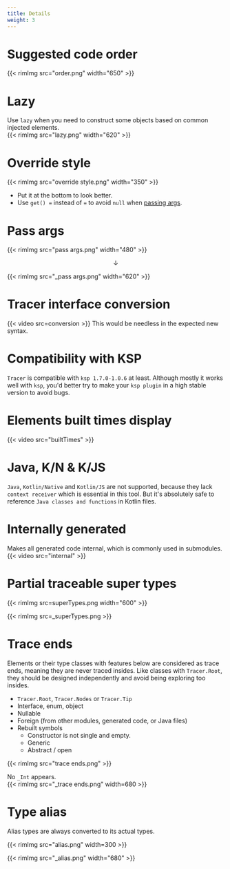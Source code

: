 ```yaml
---
title: Details
weight: 3
---
```


# Suggested code order
{{< rimImg src="order.png" width="650" >}}  

# Lazy
Use `lazy` when you need to construct some objects based on common injected elements.   
{{< rimImg src="lazy.png" width="620" >}}

# Override style
{{< rimImg src="override style.png" width="350" >}}

- Put it at the bottom to look better.
- Use `get() =` instead of `=` to avoid `null` when [passing args](#pass-args).

# Pass args
{{< rimImg src="pass args.png" width="480" >}}

<p align="center">↓</p>

{{< rimImg src="_pass args.png" width="620" >}}  

# Tracer interface conversion
{{< video src=conversion >}}
This would be needless in the expected new syntax.

# Compatibility with KSP
`Tracer` is compatible with `ksp 1.7.0-1.0.6` at least. Although mostly it works well with `ksp`,
you'd better try to make your `ksp plugin` in a high stable version to avoid bugs. 

# Elements built times display
{{< video src="builtTimes" >}}
<br>

# Java, K/N & K/JS
`Java`, `Kotlin/Native` and `Kotlin/JS` are not supported, because they lack `context receiver` 
which is essential in this tool. But it's absolutely safe to reference `Java classes and functions` 
in Kotlin files.

# Internally generated
Makes all generated code internal, which is commonly used in submodules.
  {{< video src="internal" >}}

# Partial traceable super types
{{< rimImg src=superTypes.png width="600" >}}

{{< rimImg src=_superTypes.png >}}

# Trace ends    
Elements or their type classes with features below are considered as trace ends, meaning 
they are never traced insides. Like classes with `Tracer.Root`, they should be designed independently 
and avoid being exploring too insides.
- `Tracer.Root`, `Tracer.Nodes` or `Tracer.Tip`
- Interface, enum, object 
- Nullable
- Foreign (from other modules, generated code, or Java files)
- Rebuilt symbols 
  - Constructor is not single and empty.   
  - Generic
  - Abstract / open  
  
{{< rimImg src="trace ends.png" >}}  

No `_Int` appears.  
{{< rimImg src="_trace ends.png" width=680 >}}  

# Type alias
Alias types are always converted to its actual types.

{{< rimImg src="alias.png" width=300 >}}

{{< rimImg src="_alias.png" width="680" >}}
&nbsp;&nbsp;

[//]: # (## Var)

[//]: # (Source code)

[//]: # (```kotlin)

[//]: # (@Tracer.Root)

[//]: # (class VarSample {)

[//]: # (  var x = 1)

[//]: # (})

[//]: # (```)

[//]: # (Generated code)

[//]: # (```)

[//]: # (public var VarSampleTracer.`_Int_VarSample_x` )

[//]: # (  inline get&#40;&#41; = `_VarSample`.`x` as Int)

[//]: # (  inline set&#40;value&#41;{ `_VarSample`.`x` = value })

[//]: # (```)

[//]: # (Injection sample)

[//]: # (```kotlin )

[//]: # (context &#40;VarSampleTracer&#41;)

[//]: # (class Foo{)

[//]: # (  private var x: Int)

[//]: # (      get&#40;&#41; = _Int_VarSample_x)

[//]: # (      set&#40;value&#41; { _Int_VarSample_x = value }  )

[//]: # (})

[//]: # (```  )

[//]: # ({{<hint info >}})

[//]: # (Expected reference after official support.)

[//]: # (  ```kotlin)

[//]: # (  context &#40;VarSampleTracer&#41;)

[//]: # (  class Foo{)

[//]: # (    private var _x: Int by this@VarSampleTracer::_Int_VarSample_x)

[//]: # (  })

[//]: # (  ```)

[//]: # ({{< /hint >}})